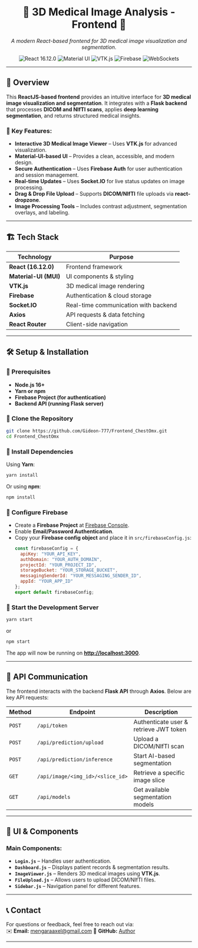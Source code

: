 <h1 align="center">
  🏥 3D Medical Image Analysis - Frontend 🏥
</h1>

<p align="center">
  <i>A modern React-based frontend for 3D medical image visualization and segmentation.</i>
</p>

<div align="center">

  <img src="https://img.shields.io/badge/React-16.12.0-blue?style=flat-square" alt="React 16.12.0" />
  <img src="https://img.shields.io/badge/Material--UI-5.x-green?style=flat-square" alt="Material UI" />
  <img src="https://img.shields.io/badge/VTK.js-3D%20Rendering-orange?style=flat-square" alt="VTK.js" />
  <img src="https://img.shields.io/badge/Firebase-Authentication-yellow?style=flat-square" alt="Firebase" />
  <img src="https://img.shields.io/badge/WebSockets-Real--time-red?style=flat-square" alt="WebSockets" />

</div>

---

## 🌟 Overview

This **ReactJS-based frontend** provides an intuitive interface for **3D medical image visualization and segmentation**. It integrates with a **Flask backend** that processes **DICOM and NIfTI scans**, applies **deep learning segmentation**, and returns structured medical insights.

### 🔹 Key Features:
- **Interactive 3D Medical Image Viewer** – Uses **VTK.js** for advanced visualization.
- **Material-UI-based UI** – Provides a clean, accessible, and modern design.
- **Secure Authentication** – Uses **Firebase Auth** for user authentication and session management.
- **Real-time Updates** – Uses **Socket.IO** for live status updates on image processing.
- **Drag & Drop File Upload** – Supports **DICOM/NIfTI** file uploads via **react-dropzone**.
- **Image Processing Tools** – Includes contrast adjustment, segmentation overlays, and labeling.

---

## 🏗️ Tech Stack

| **Technology**  | **Purpose** |
|-----------------|------------|
| **React (16.12.0)** | Frontend framework |
| **Material-UI (MUI)** | UI components & styling |
| **VTK.js** | 3D medical image rendering |
| **Firebase** | Authentication & cloud storage |
| **Socket.IO** | Real-time communication with backend |
| **Axios** | API requests & data fetching |
| **React Router** | Client-side navigation |

---

## 🛠️ Setup & Installation

### 🔹 Prerequisites
- **Node.js 16+**
- **Yarn or npm**
- **Firebase Project (for authentication)**
- **Backend API (running Flask server)**

### 🔹 Clone the Repository
```bash
git clone https://github.com/Gideon-777/Frontend_ChestOmx.git
cd Frontend_ChestOmx
```

### 🔹 Install Dependencies
Using **Yarn**:
```bash
yarn install
```
Or using **npm**:
```bash
npm install
```

### 🔹 Configure Firebase
- Create a **Firebase Project** at [Firebase Console](https://console.firebase.google.com).
- Enable **Email/Password Authentication**.
- Copy your **Firebase config object** and place it in `src/firebaseConfig.js`:
  ```javascript
  const firebaseConfig = {
    apiKey: "YOUR_API_KEY",
    authDomain: "YOUR_AUTH_DOMAIN",
    projectId: "YOUR_PROJECT_ID",
    storageBucket: "YOUR_STORAGE_BUCKET",
    messagingSenderId: "YOUR_MESSAGING_SENDER_ID",
    appId: "YOUR_APP_ID"
  };
  export default firebaseConfig;
  ```

### 🔹 Start the Development Server
```bash
yarn start
```
or
```bash
npm start
```

The app will now be running on **[http://localhost:3000](http://localhost:3000)**.

---

## 📡 API Communication

The frontend interacts with the backend **Flask API** through **Axios**. Below are key API requests:

| **Method** | **Endpoint** | **Description** |
|------------|-------------|-----------------|
| `POST` | `/api/token` | Authenticate user & retrieve JWT token |
| `POST` | `/api/prediction/upload` | Upload a DICOM/NIfTI scan |
| `POST` | `/api/prediction/inference` | Start AI-based segmentation |
| `GET`  | `/api/image/<img_id>/<slice_id>` | Retrieve a specific image slice |
| `GET`  | `/api/models` | Get available segmentation models |

---

## 🎨 UI & Components

### **Main Components:**
- **`Login.js`** – Handles user authentication.
- **`Dashboard.js`** – Displays patient records & segmentation results.
- **`ImageViewer.js`** – Renders 3D medical images using **VTK.js**.
- **`FileUpload.js`** – Allows users to upload DICOM/NIfTI files.
- **`Sidebar.js`** – Navigation panel for different features.

---

## 📞 Contact  
For questions or feedback, feel free to reach out via:  
✉️ **Email:** mengaraaxel@gmail.com 
🔗 **GitHub:** [Author](https://github.com/Gideon-777)  

---
